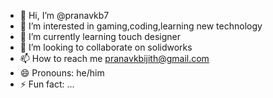 - 👋 Hi, I’m @pranavkb7
- 👀 I’m interested in gaming,coding,learning new technology
- 🌱 I’m currently learning touch designer
- 💞️ I’m looking to collaborate on solidworks
- 📫 How to reach me pranavkbijith@gmail.com
- 😄 Pronouns: he/him
- ⚡ Fun fact: ...

<!---
pranavkb7/pranavkb7 is a ✨ special ✨ repository because its `README.md` (this file) appears on your GitHub profile.
You can click the Preview link to take a look at your changes.
--->
